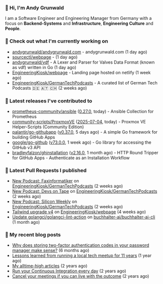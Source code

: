 ### 👋 Hi, I'm Andy Grunwald

I am a Software Engineer and Engineering Manager from Germany with a focus on **Backend-Systems** and **Infrastructure**, **Engineering Culture** and **People**.

### 👷 Check out what I'm currently working on


- [andygrunwald/andygrunwald.com](https://github.com/andygrunwald/andygrunwald.com) - andygrunwald.com (1 day ago)
- [sourcectl/webpage](https://github.com/sourcectl/webpage) -  (1 day ago)
- [andygrunwald/vdf](https://github.com/andygrunwald/vdf) - A Lexer and Parser for Valves Data Format (known as vdf) written in Go (1 day ago)
- [EngineeringKiosk/webpage](https://github.com/EngineeringKiosk/webpage) - Landing page hosted on netlify (1 week ago)
- [EngineeringKiosk/GermanTechPodcasts](https://github.com/EngineeringKiosk/GermanTechPodcasts) - A curated list of German Tech Podcasts 🇩🇪 🇦🇹 🇨🇭 (2 weeks ago)

### 🔭 Latest releases I've contributed to


- [prometheus-community/ansible](https://github.com/prometheus-community/ansible) ([0.27.0](https://github.com/prometheus-community/ansible/releases/tag/0.27.0), today) - Ansible Collection for Prometheus
- [community-scripts/ProxmoxVE](https://github.com/community-scripts/ProxmoxVE) ([2025-07-04](https://github.com/community-scripts/ProxmoxVE/releases/tag/2025-07-04), today) - Proxmox VE Helper-Scripts (Community Edition) 
- [palantir/go-githubapp](https://github.com/palantir/go-githubapp) ([v0.37.0](https://github.com/palantir/go-githubapp/releases/tag/v0.37.0), 5 days ago) - A simple Go framework for building GitHub Apps
- [google/go-github](https://github.com/google/go-github) ([v73.0.0](https://github.com/google/go-github/releases/tag/v73.0.0), 1 week ago) - Go library for accessing the GitHub v3 API
- [bradleyfalzon/ghinstallation](https://github.com/bradleyfalzon/ghinstallation) ([v2.16.0](https://github.com/bradleyfalzon/ghinstallation/releases/tag/v2.16.0), 1 month ago) - HTTP Round Tripper for GitHub Apps - Authenticate as an Installation Workflow

### 🔨 Latest Pull Requests I published


- [New Podcast: Faxinformatiker](https://github.com/EngineeringKiosk/GermanTechPodcasts/pull/343) on [EngineeringKiosk/GermanTechPodcasts](https://github.com/EngineeringKiosk/GermanTechPodcasts) (2 weeks ago)
- [New Podcast: Devs on Tape](https://github.com/EngineeringKiosk/GermanTechPodcasts/pull/342) on [EngineeringKiosk/GermanTechPodcasts](https://github.com/EngineeringKiosk/GermanTechPodcasts) (2 weeks ago)
- [New Podcast: Silicon Weekly](https://github.com/EngineeringKiosk/GermanTechPodcasts/pull/341) on [EngineeringKiosk/GermanTechPodcasts](https://github.com/EngineeringKiosk/GermanTechPodcasts) (2 weeks ago)
- [Tailwind upgrade v4](https://github.com/EngineeringKiosk/webpage/pull/1074) on [EngineeringKiosk/webpage](https://github.com/EngineeringKiosk/webpage) (4 weeks ago)
- [Update golangci/golangci-lint-action](https://github.com/buchhalter-ai/buchhalter-ai-cli/pull/156) on [buchhalter-ai/buchhalter-ai-cli](https://github.com/buchhalter-ai/buchhalter-ai-cli) (1 month ago)

### 📝 My recent blog posts


- [Why does storing two-factor authentication codes in your password manager make sense?](https://andygrunwald.com/blog/why-does-storing-two-factor-authentication-codes-in-your-password-manager-make-sense/) (6 months ago)
- [Lessons learned from running a local tech meetup for 11 years](https://andygrunwald.com/blog/lessons-learned-from-running-a-local-tech-meetup-for-11-years/) (1 year ago)
- [My alltime-high articles](https://andygrunwald.com/blog/my-all-time-high-articles/) (2 years ago)
- [Run your Continuous Integration every day](https://andygrunwald.com/blog/run-your-continuous-integration-every-day/) (2 years ago)
- [Cancel your meetings if you can live with the outcome](https://andygrunwald.com/blog/cancel-your-meetings-if-you-can-live-with-the-outcome/) (2 years ago)
